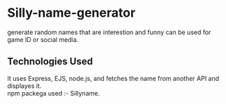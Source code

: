 # Silly-name-generator
generate random names that are interestion and funny
can be used for game ID or social media.
## Technologies Used
It uses Express, EJS, node.js, and fetches the name from another API and displayes it.<br>
npm packega used :- Sillyname.
